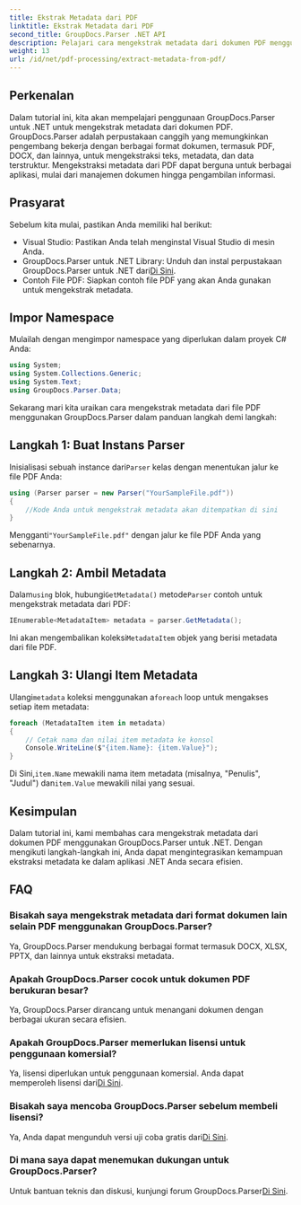 ```yaml
---
title: Ekstrak Metadata dari PDF
linktitle: Ekstrak Metadata dari PDF
second_title: GroupDocs.Parser .NET API
description: Pelajari cara mengekstrak metadata dari dokumen PDF menggunakan GroupDocs.Parser untuk .NET. Panduan komprehensif ini mencakup petunjuk langkah demi langkah dan prasyarat.
weight: 13
url: /id/net/pdf-processing/extract-metadata-from-pdf/
---
```

## Perkenalan
Dalam tutorial ini, kita akan mempelajari penggunaan GroupDocs.Parser untuk .NET untuk mengekstrak metadata dari dokumen PDF. GroupDocs.Parser adalah perpustakaan canggih yang memungkinkan pengembang bekerja dengan berbagai format dokumen, termasuk PDF, DOCX, dan lainnya, untuk mengekstraksi teks, metadata, dan data terstruktur. Mengekstraksi metadata dari PDF dapat berguna untuk berbagai aplikasi, mulai dari manajemen dokumen hingga pengambilan informasi.
## Prasyarat
Sebelum kita mulai, pastikan Anda memiliki hal berikut:
- Visual Studio: Pastikan Anda telah menginstal Visual Studio di mesin Anda.
-  GroupDocs.Parser untuk .NET Library: Unduh dan instal perpustakaan GroupDocs.Parser untuk .NET dari[Di Sini](https://releases.groupdocs.com/parser/net/).
- Contoh File PDF: Siapkan contoh file PDF yang akan Anda gunakan untuk mengekstrak metadata.

## Impor Namespace
Mulailah dengan mengimpor namespace yang diperlukan dalam proyek C# Anda:
```csharp
using System;
using System.Collections.Generic;
using System.Text;
using GroupDocs.Parser.Data;
```

Sekarang mari kita uraikan cara mengekstrak metadata dari file PDF menggunakan GroupDocs.Parser dalam panduan langkah demi langkah:
## Langkah 1: Buat Instans Parser
 Inisialisasi sebuah instance dari`Parser` kelas dengan menentukan jalur ke file PDF Anda:
```csharp
using (Parser parser = new Parser("YourSampleFile.pdf"))
{
    //Kode Anda untuk mengekstrak metadata akan ditempatkan di sini
}
```
 Mengganti`"YourSampleFile.pdf"` dengan jalur ke file PDF Anda yang sebenarnya.
## Langkah 2: Ambil Metadata
 Dalam`using` blok, hubungi`GetMetadata()` metode`Parser` contoh untuk mengekstrak metadata dari PDF:
```csharp
IEnumerable<MetadataItem> metadata = parser.GetMetadata();
```
 Ini akan mengembalikan koleksi`MetadataItem` objek yang berisi metadata dari file PDF.
## Langkah 3: Ulangi Item Metadata
 Ulangi`metadata` koleksi menggunakan a`foreach` loop untuk mengakses setiap item metadata:
```csharp
foreach (MetadataItem item in metadata)
{
    // Cetak nama dan nilai item metadata ke konsol
    Console.WriteLine($"{item.Name}: {item.Value}");
}
```
 Di Sini,`item.Name` mewakili nama item metadata (misalnya, "Penulis", "Judul") dan`item.Value` mewakili nilai yang sesuai.

## Kesimpulan
Dalam tutorial ini, kami membahas cara mengekstrak metadata dari dokumen PDF menggunakan GroupDocs.Parser untuk .NET. Dengan mengikuti langkah-langkah ini, Anda dapat mengintegrasikan kemampuan ekstraksi metadata ke dalam aplikasi .NET Anda secara efisien.

## FAQ
### Bisakah saya mengekstrak metadata dari format dokumen lain selain PDF menggunakan GroupDocs.Parser?
Ya, GroupDocs.Parser mendukung berbagai format termasuk DOCX, XLSX, PPTX, dan lainnya untuk ekstraksi metadata.
### Apakah GroupDocs.Parser cocok untuk dokumen PDF berukuran besar?
Ya, GroupDocs.Parser dirancang untuk menangani dokumen dengan berbagai ukuran secara efisien.
### Apakah GroupDocs.Parser memerlukan lisensi untuk penggunaan komersial?
 Ya, lisensi diperlukan untuk penggunaan komersial. Anda dapat memperoleh lisensi dari[Di Sini](https://purchase.groupdocs.com/buy).
### Bisakah saya mencoba GroupDocs.Parser sebelum membeli lisensi?
 Ya, Anda dapat mengunduh versi uji coba gratis dari[Di Sini](https://releases.groupdocs.com/).
### Di mana saya dapat menemukan dukungan untuk GroupDocs.Parser?
 Untuk bantuan teknis dan diskusi, kunjungi forum GroupDocs.Parser[Di Sini](https://forum.groupdocs.com/c/parser/17).